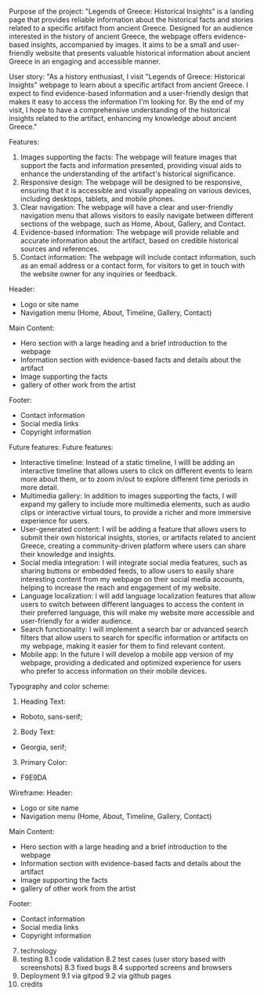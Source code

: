  Purpose of the project:
 "Legends of Greece: Historical Insights" is a landing page that provides reliable information about the historical facts and stories related to a specific artifact from ancient Greece. Designed for an audience interested in the history of ancient Greece, the webpage offers evidence-based insights, accompanied by images. It aims to be a small and user-friendly website that presents valuable historical information about ancient Greece in an engaging and accessible manner.

User story:
 "As a history enthusiast, I visit "Legends of Greece: Historical Insights" webpage to learn about a specific artifact from ancient Greece. I expect to find evidence-based information and a user-friendly design that makes it easy to access the information I'm looking for. By the end of my visit, I hope to have a comprehensive understanding of the historical insights related to the artifact, enhancing my knowledge about ancient Greece."

Features:
1. Images supporting the facts: The webpage will feature images that support the facts and information presented, providing visual aids to enhance the understanding of the artifact's historical significance.
2. Responsive design: The webpage will be designed to be responsive, ensuring that it is accessible and visually appealing on various devices, including desktops, tablets, and mobile phones.
3. Clear navigation: The webpage will have a clear and user-friendly navigation menu that allows visitors to easily navigate between different sections of the webpage, such as Home, About, Gallery, and Contact.
4. Evidence-based information: The webpage will provide reliable and accurate information about the artifact, based on credible historical sources and references.
5. Contact information: The webpage will include contact information, such as an email address or a contact form, for visitors to get in touch with the website owner for any inquiries or feedback.

Header:
- Logo or site name
- Navigation menu (Home, About, Timeline, Gallery, Contact)

Main Content:
- Hero section with a large heading and a brief introduction to the webpage
- Information section with evidence-based facts and details about the artifact
- Image supporting the facts
- gallery of other work from the artist

Footer:
- Contact information
- Social media links
- Copyright information



 Future features:
Future features:
- Interactive timeline: Instead of a static timeline, I willl be adding an interactive timeline that allows users to click on different events to learn more about them, or to zoom in/out to explore different time periods in more detail.
- Multimedia gallery: In addition to images supporting the facts, I will expand my gallery to include more multimedia elements, such as audio clips or interactive virtual tours, to provide a richer and more immersive experience for users.
- User-generated content: I will be adding a feature that allows users to submit their own historical insights, stories, or artifacts related to ancient Greece, creating a community-driven platform where users can share their knowledge and insights.
- Social media integration: I will integrate social media features, such as sharing buttons or embedded feeds, to allow users to easily share interesting content from my webpage on their social media accounts, helping to increase the reach and engagement of my website.
- Language localization: I will add language localization features that allow users to switch between different languages to access the content in their preferred language, this will make my website more accessible and user-friendly for a wider audience.
- Search functionality: I will implement a search bar or advanced search filters that allow users to search for specific information or artifacts on my webpage, making it easier for them to find relevant content.
- Mobile app: In the future I will develop a mobile app version of my webpage, providing a dedicated and optimized experience for users who prefer to access information on their mobile devices.



Typography and color scheme:
1. Heading Text:
 * Roboto, sans-serif; 
2. Body Text:
 * Georgia, serif; 

3. Primary Color:
 * F9E9DA



 Wireframe:
 Header:
- Logo or site name
- Navigation menu (Home, About, Timeline, Gallery, Contact)

Main Content:
- Hero section with a large heading and a brief introduction to the webpage
- Information section with evidence-based facts and details about the artifact
- Image supporting the facts
- gallery of other work from the artist

Footer:
- Contact information
- Social media links
- Copyright information



7. technology
8. testing
   8.1 code validation
   8.2 test cases (user story based with screenshots)
   8.3 fixed bugs
   8.4 supported screens and browsers
9. Deployment
   9.1 via gitpod
   9.2 via github pages
10. credits